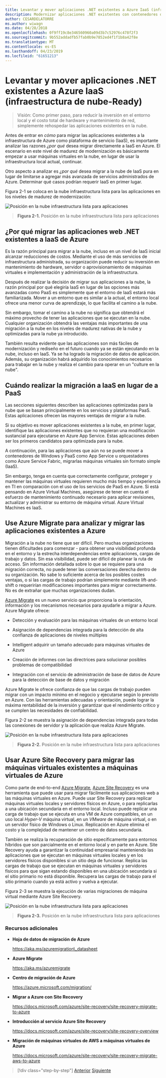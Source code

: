 ```yaml
---
title: Levantar y mover aplicaciones .NET existentes a Azure IaaS (infraestructura de nube-Ready)
description: Modernizar aplicaciones .NET existentes con contenedores de Windows y la nube de Azure.
author: CESARDELATORRE
ms.author: wiwagn
ms.date: 04/28/2018
ms.openlocfilehash: 0f9ff19c8e346560960a09d3b7c52976c478f2f3
ms.sourcegitcommit: 9b552addadfb57fab0b9e7852ed4f1f1b8a42f8e
ms.translationtype: MT
ms.contentlocale: es-ES
ms.lasthandoff: 04/23/2019
ms.locfileid: "61651213"
---
```

# <a name="lift-and-shift-existing-net-apps-to-azure-iaas-cloud-infrastructure-ready"></a>Levantar y mover aplicaciones .NET existentes a Azure IaaS (infraestructura de nube-Ready)

> Visión: Como primer paso, para reducir la inversión en el entorno local y el costo total de hardware y mantenimiento de red, simplemente rehospedar las aplicaciones existentes en la nube.

Antes de entrar en *cómo* para migrar las aplicaciones existentes a la infraestructura de Azure como plataforma de servicio (IaaS), es importante analizar las razones *¿por qué* desea migrar directamente a IaaS en Azure. El escenario en este nivel de madurez de modernización es básicamente empezar a usar máquinas virtuales en la nube, en lugar de usar la infraestructura local actual, continuar.

Otro aspecto a analizar es *¿por qué* desea migrar a la nube de IaaS pura en lugar de limitarse a agregar más avanzada de servicios administrados de Azure. Determinar qué casos podrían requerir IaaS en primer lugar.

Figura 2-1 se coloca en la nube infraestructura lista para las aplicaciones en los niveles de madurez de modernización:

![Posición en la nube infraestructura lista para aplicaciones](./media/image2-1.png)

> **Figura 2-1.** Posición en la nube infraestructura lista para aplicaciones

## <a name="why-migrate-existing-net-web-applications-to-azure-iaas"></a>¿Por qué migrar las aplicaciones web .NET existentes a IaaS de Azure

Es la razón principal para migrar a la nube, incluso en un nivel de IaaS inicial alcanzar reducciones de costos. Mediante el uso de más servicios de infraestructura administrada, su organización puede reducir su inversión en mantenimiento de hardware, servidor o aprovisionamiento de máquinas virtuales e implementación y administración de la infraestructura.

Después de realizar la decisión de migrar sus aplicaciones a la nube, la razón principal por qué elegiría IaaS en lugar de las opciones más avanzadas como PaaS es simplemente que el entorno de IaaS estará más familiarizada. Mover a un entorno que es similar a la actual, el entorno local ofrece una menor curva de aprendizaje, lo que facilita el camino a la nube.

Sin embargo, tomar el camino a la nube no significa que obtendrá el máximo provecho de tener las aplicaciones que se ejecutan en la nube. Cualquier organización obtendrá las ventajas más importantes de una migración a la nube en los niveles de madurez nativas de la nube y optimizadas para la nube ya introducido.

También resulta evidente que las aplicaciones son más fáciles de modernización y rediseño en el futuro cuando ya se están ejecutando en la nube, incluso en IaaS. Ya se ha logrado la migración de datos de aplicación. Además, su organización habrá adquirido los conocimientos necesarios para trabajar en la nube y realiza el cambio para operar en un "culture en la nube".

## <a name="when-to-migrate-to-iaas-instead-of-to-paas"></a>Cuándo realizar la migración a IaaS en lugar de a PaaS

Las secciones siguientes describen las aplicaciones optimizadas para la nube que se basan principalmente en los servicios y plataformas PaaS. Estas aplicaciones ofrecen las mayores ventajas de migrar a la nube. 

Si su objetivo es mover aplicaciones existentes a la nube, en primer lugar, identifique las aplicaciones existentes que no requieran una modificación sustancial para ejecutarse en Azure App Service. Estas aplicaciones deben ser los primeros candidatos para optimizada para la nube. 

A continuación, para las aplicaciones que aún no se puede mover a contenedores de Windows y PaaS como App Service u orquestadores como Azure Service Fabric, migrarlas máquinas virtuales sin formato simple (IaaS). 

Sin embargo, tenga en cuenta que correctamente configurar, proteger y mantener las máquinas virtuales requieren mucho más tiempo y experiencia en TI en comparación con el uso de los servicios de PaaS en Azure. Si está pensando en Azure Virtual Machines, asegúrese de tener en cuenta el esfuerzo de mantenimiento continuado necesario para aplicar revisiones, actualizar y administrar su entorno de máquina virtual. Azure Virtual Machines es IaaS.

## <a name="use-azure-migrate-to-analyze-and-migrate-your-existing-applications-to-azure"></a>Use Azure Migrate para analizar y migrar las aplicaciones existentes a Azure

Migración a la nube no tiene que ser difícil. Pero muchas organizaciones tienen dificultades para comenzar - para obtener una visibilidad profunda en el entorno y la estrecha interdependencias entre aplicaciones, cargas de trabajo y datos. Sin esa visibilidad, puede ser difícil de planear la ruta de acceso. Sin información detallada sobre lo que se requiere para una migración correcta, no puede tener las conversaciones derecha dentro de su organización. No sabe lo suficiente acerca de los posibles costes ventajas, o si las cargas de trabajo podrían simplemente mediante lift-and-shift o requerirían modificaciones importantes para migrar correctamente. No es de extrañar que muchas organizaciones dudan.

[Azure Migrate](https://aka.ms/azuremigrate) es un nuevo servicio que proporciona la orientación, información y los mecanismos necesarios para ayudarle a migrar a Azure. Azure Migrate ofrece:

- Detección y evaluación para las máquinas virtuales de un entorno local

- Asignación de dependencias integrada para la detección de alta confianza de aplicaciones de niveles múltiples

- Intelligent adquirir un tamaño adecuado para máquinas virtuales de Azure

- Creación de informes con las directrices para solucionar posibles problemas de compatibilidad

- Integración con el servicio de administración de base de datos de Azure para la detección de base de datos y migración

Azure Migrate le ofrece confianza de que las cargas de trabajo pueden migrar con un impacto mínimo en el negocio y ejecutarse según lo previsto en Azure. Con las herramientas adecuadas y orientación, puede lograr la máxima rentabilidad de la inversión y garantizar que el rendimiento crítico y se cumplen las necesidades de confiabilidad.

Figura 2-2 se muestra la asignación de dependencias integrada para todas las conexiones de servidor y la aplicación que realiza Azure Migrate.

![Posición en la nube infraestructura lista para aplicaciones](./media/image2-2.png)

> **Figura 2-2.** Posición en la nube infraestructura lista para aplicaciones

## <a name="use-azure-site-recovery-to-migrate-your-existing-vms-to-azure-vms"></a>Usar Azure Site Recovery para migrar las máquinas virtuales existentes a máquinas virtuales de Azure

Como parte de end-to-end [Azure Migrate](https://aka.ms/azuremigrate), [Azure Site Recovery](https://docs.microsoft.com/azure/site-recovery/site-recovery-overview) es una herramienta que puede usar para migrar fácilmente sus aplicaciones web a las máquinas virtuales en Azure. Puede usar Site Recovery para replicar máquinas virtuales locales y servidores físicos en Azure, o para replicarlas a una ubicación secundaria en el entorno local. Incluso puede replicar una carga de trabajo que se ejecuta en una VM de Azure compatibles, en un uso local *Hyper-V* máquina virtual, en un *VMware* de máquina virtual, o en un servidor físico de Windows o Linux. Replicación en Azure elimina el costo y la complejidad de mantener un centro de datos secundaria.

También se realiza la recuperación de sitio específicamente para entornos híbridos que son parcialmente en el entorno local y en parte en Azure. Site Recovery ayuda a garantizar la continuidad empresarial manteniendo las aplicaciones que se ejecutan en máquinas virtuales locales y en los servidores físicos disponibles si un sitio deja de funcionar. Replica las cargas de trabajo que se ejecutan en máquinas virtuales y servidores físicos para que sigan estando disponibles en una ubicación secundaria si el sitio primario no está disponible. Recupera las cargas de trabajo para el sitio primario cuando ya está activo y vuelva a ejecutar.

Figura 2-3 se muestra la ejecución de varias migraciones de máquina virtual mediante Azure Site Recovery.

![Posición en la nube infraestructura lista para aplicaciones](./media/image2-3.png)

> **Figura 2-3.** Posición en la nube infraestructura lista para aplicaciones

### <a name="additional-resources"></a>Recursos adicionales

- **Hoja de datos de migración de Azure**

    <https://aka.ms/azuremigration\_datasheet>

- **Azure Migrate**

    <https://aka.ms/azuremigrate>

- **Centro de migración de Azure**

    <https://azure.microsoft.com/migration/>

- **Migrar a Azure con Site Recovery**

    <https://docs.microsoft.com/azure/site-recovery/site-recovery-migrate-to-azure>

- **Introducción al servicio Azure Site Recovery**

    <https://docs.microsoft.com/azure/site-recovery/site-recovery-overview>

- **Migración de máquinas virtuales de AWS a máquinas virtuales de Azure**

    <https://docs.microsoft.com/azure/site-recovery/site-recovery-migrate-aws-to-azure>

>[!div class="step-by-step"]
>[Anterior](index.md)
>[Siguiente](migrate-your-relational-databases-to-azure.md)
